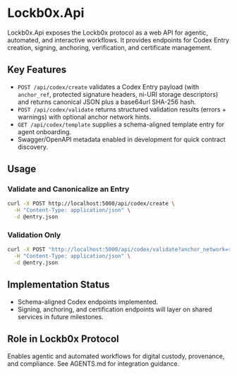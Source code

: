 # Lockb0x.Api

Lockb0x.Api exposes the Lockb0x protocol as a web API for agentic, automated, and interactive workflows. It provides endpoints for Codex Entry creation, signing, anchoring, verification, and certificate management.

## Key Features

- `POST /api/codex/create` validates a Codex Entry payload (with `anchor_ref`, protected signature headers, ni-URI storage descriptors) and returns canonical JSON plus a base64url SHA-256 hash.
- `POST /api/codex/validate` returns structured validation results (errors + warnings) with optional anchor network hints.
- `GET /api/codex/template` supplies a schema-aligned template entry for agent onboarding.
- Swagger/OpenAPI metadata enabled in development for quick contract discovery.

## Usage

### Validate and Canonicalize an Entry

```bash
curl -X POST http://localhost:5000/api/codex/create \
  -H "Content-Type: application/json" \
  -d @entry.json
```

### Validation Only

```bash
curl -X POST "http://localhost:5000/api/codex/validate?anchor_network=stellar:testnet" \
  -H "Content-Type: application/json" \
  -d @entry.json
```

## Implementation Status

- Schema-aligned Codex endpoints implemented.
- Signing, anchoring, and certification endpoints will layer on shared services in future milestones.

## Role in Lockb0x Protocol

Enables agentic and automated workflows for digital custody, provenance, and compliance. See AGENTS.md for integration guidance.
